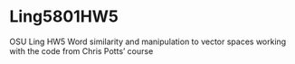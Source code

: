 # Ling5801HW5
OSU Ling HW5 Word similarity and manipulation to vector spaces working with the code from Chris Potts’ course
